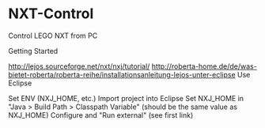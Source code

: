 NXT-Control
===========

Control LEGO NXT from PC

Getting Started

http://lejos.sourceforge.net/nxt/nxj/tutorial/
http://roberta-home.de/de/was-bietet-roberta/roberta-reihe/installationsanleitung-lejos-unter-eclipse
Use Eclipse

Set ENV (NXJ_HOME, etc.)
Import project into Eclipse
Set NXJ_HOME in "Java > Build Path > Classpath Variable" (should be the same value as NXJ_HOME)
Configure and "Run external" (see first link)
